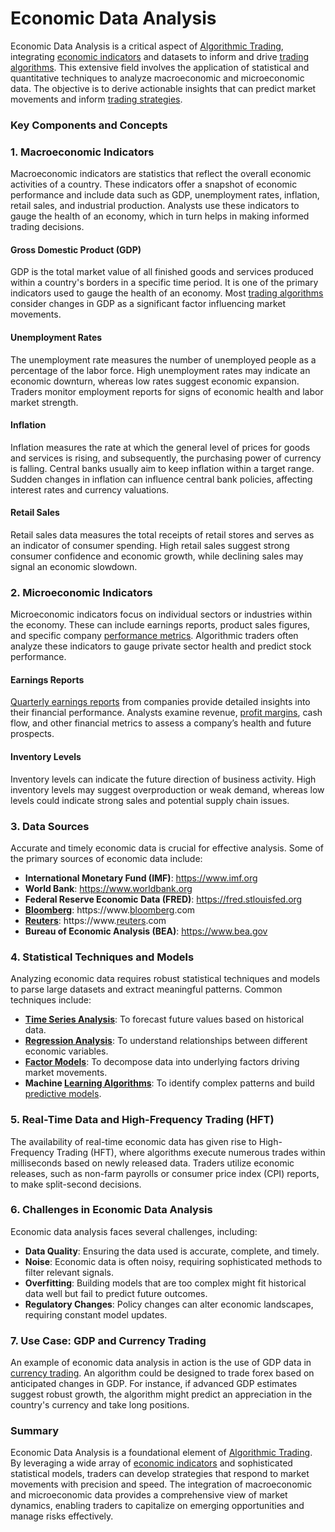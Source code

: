 # Economic Data Analysis

Economic Data Analysis is a critical aspect of [Algorithmic Trading](../a/algorithmic_trading.md), integrating [economic indicators](../e/economic_indicators.md) and datasets to inform and drive [trading algorithms](../t/trading_algorithms.md). This extensive field involves the application of statistical and quantitative techniques to analyze macroeconomic and microeconomic data. The objective is to derive actionable insights that can predict market movements and inform [trading strategies](../t/trading_strategies.md).

### Key Components and Concepts

### 1. Macroeconomic Indicators

Macroeconomic indicators are statistics that reflect the overall economic activities of a country. These indicators offer a snapshot of economic performance and include data such as GDP, unemployment rates, inflation, retail sales, and industrial production. Analysts use these indicators to gauge the health of an economy, which in turn helps in making informed trading decisions.

#### Gross Domestic Product (GDP)
GDP is the total market value of all finished goods and services produced within a country's borders in a specific time period. It is one of the primary indicators used to gauge the health of an economy. Most [trading algorithms](../t/trading_algorithms.md) consider changes in GDP as a significant factor influencing market movements.

#### Unemployment Rates
The unemployment rate measures the number of unemployed people as a percentage of the labor force. High unemployment rates may indicate an economic downturn, whereas low rates suggest economic expansion. Traders monitor employment reports for signs of economic health and labor market strength.

#### Inflation
Inflation measures the rate at which the general level of prices for goods and services is rising, and subsequently, the purchasing power of currency is falling. Central banks usually aim to keep inflation within a target range. Sudden changes in inflation can influence central bank policies, affecting interest rates and currency valuations.

#### Retail Sales
Retail sales data measures the total receipts of retail stores and serves as an indicator of consumer spending. High retail sales suggest strong consumer confidence and economic growth, while declining sales may signal an economic slowdown.

### 2. Microeconomic Indicators

Microeconomic indicators focus on individual sectors or industries within the economy. These can include earnings reports, product sales figures, and specific company [performance metrics](../p/performance_metrics.md). Algorithmic traders often analyze these indicators to gauge private sector health and predict stock performance.

#### Earnings Reports
[Quarterly earnings reports](../q/quarterly_earnings_reports.md) from companies provide detailed insights into their financial performance. Analysts examine revenue, [profit margins](../p/profit_margins_in_trading.md), cash flow, and other financial metrics to assess a company’s health and future prospects.

#### Inventory Levels
Inventory levels can indicate the future direction of business activity. High inventory levels may suggest overproduction or weak demand, whereas low levels could indicate strong sales and potential supply chain issues.

### 3. Data Sources

Accurate and timely economic data is crucial for effective analysis. Some of the primary sources of economic data include:

- **International Monetary Fund (IMF)**: https://www.imf.org
- **World Bank**: https://www.worldbank.org
- **Federal Reserve Economic Data (FRED)**: https://fred.stlouisfed.org
- **[Bloomberg](../b/bloomberg.md)**: https://www.[bloomberg](../b/bloomberg.md).com
- **[Reuters](../r/reuters.md)**: https://www.[reuters](../r/reuters.md).com
- **Bureau of Economic Analysis (BEA)**: https://www.bea.gov

### 4. Statistical Techniques and Models

Analyzing economic data requires robust statistical techniques and models to parse large datasets and extract meaningful patterns. Common techniques include:

- **[Time Series Analysis](../t/time_series_analysis.md)**: To forecast future values based on historical data.
- **[Regression Analysis](../r/regression_analysis.md)**: To understand relationships between different economic variables.
- **[Factor Models](../f/factor_models.md)**: To decompose data into underlying factors driving market movements.
- **Machine [Learning Algorithms](../l/learning_algorithms_in_trading.md)**: To identify complex patterns and build [predictive models](../p/predictive_models_in_trading.md).

### 5. Real-Time Data and High-Frequency Trading (HFT)

The availability of real-time economic data has given rise to High-Frequency Trading (HFT), where algorithms execute numerous trades within milliseconds based on newly released data. Traders utilize economic releases, such as non-farm payrolls or consumer price index (CPI) reports, to make split-second decisions.

### 6. Challenges in Economic Data Analysis

Economic data analysis faces several challenges, including:

- **Data Quality**: Ensuring the data used is accurate, complete, and timely.
- **Noise**: Economic data is often noisy, requiring sophisticated methods to filter relevant signals.
- **Overfitting**: Building models that are too complex might fit historical data well but fail to predict future outcomes.
- **Regulatory Changes**: Policy changes can alter economic landscapes, requiring constant model updates.

### 7. Use Case: GDP and Currency Trading 

An example of economic data analysis in action is the use of GDP data in [currency trading](../c/currency_trading_strategies.md). An algorithm could be designed to trade forex based on anticipated changes in GDP. For instance, if advanced GDP estimates suggest robust growth, the algorithm might predict an appreciation in the country's currency and take long positions.

### Summary

Economic Data Analysis is a foundational element of [Algorithmic Trading](../a/algorithmic_trading.md). By leveraging a wide array of [economic indicators](../e/economic_indicators.md) and sophisticated statistical models, traders can develop strategies that respond to market movements with precision and speed. The integration of macroeconomic and microeconomic data provides a comprehensive view of market dynamics, enabling traders to capitalize on emerging opportunities and manage risks effectively.
